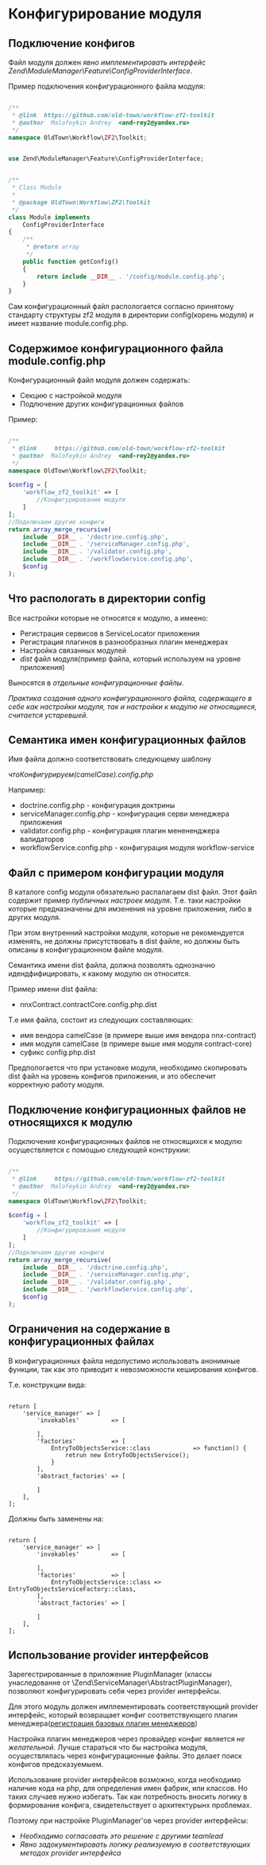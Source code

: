 # Конфигурирование модуля

## Подключение конфигов

Файл модуля должен *явно имплементировать интерфейс Zend\ModuleManager\Feature\ConfigProviderInterface*.

Пример подключения конфигурационного файла модуля:

```php

/**
 * @link  https://github.com/old-town/workflow-zf2-toolkit
 * @author  Malofeykin Andrey  <and-rey2@yandex.ru>
 */
namespace OldTown\Workflow\ZF2\Toolkit;


use Zend\ModuleManager\Feature\ConfigProviderInterface;


/**
 * Class Module
 *
 * @package OldTown\Workflow\ZF2\Toolkit
 */
class Module implements
    ConfigProviderInterface
{
    /**
     * @return array
     */
    public function getConfig()
    {
        return include __DIR__ . '/config/module.config.php';
    }
}

```

Сам конфигурационный файл распологается согласно принятому стандарту структуры 
zf2 модуля в директории config(корень модуля) и имеет название module.config.php.

## Содержимое конфигурационного файла module.config.php

Конфигурационный файл модуля должен содержать:

- Секцию с настройкой модуля
- Подлючение других конфигурационных файлов

Пример:

```php

/**
 * @link     https://github.com/old-town/workflow-zf2-toolkit
 * @author  Malofeykin Andrey  <and-rey2@yandex.ru>
 */
namespace OldTown\Workflow\ZF2\Toolkit;

$config = [
    'workflow_zf2_toolkit' => [
        //Конфигурирование модуля
    ]
];
//Подключаем другие конфиги
return array_merge_recursive(
    include __DIR__ . '/doctrine.config.php',
    include __DIR__ . '/serviceManager.config.php',
    include __DIR__ . '/validator.config.php',
    include __DIR__ . '/workflowService.config.php',
    $config
);
```

## Что распологать в директории config

Все настройки которые не относятся к модулю, а имеено:

- Регистрация сервисов в ServiceLocator приложения
- Регистрация плагинов в разнообразных плагин менеджерах
- Настройка связанных модулей
- *dist* файл модуля(пример файла, который используем на уровне приложения)

Выносятся в *отдельные конфигурационные файлы*.

*Практика создания одного конфигурационного файла, содержащего в себе как
настройки модуля, так и настройки к модулю не относящиеся, считается устаревшей.*

## Семантика имен конфигурационных файлов

Имя файла должно соответствовать следующему шаблону

*чтоКонфигурируем(camelCase).config.php*

Например:

- doctrine.config.php - конфигурация доктрины
- serviceManager.config.php - конфигурация серви менеджера приложения
- validator.config.php - конфигурация плагин менененджера валидаторов
- workflowService.config.php - конфигурация модуля workflow-service

## Файл с примером конфигурации модуля

В каталоге config модуля обязательно распалагаем dist файл. Этот файл
содержит пример *публичных настроек модуля*. Т.е. таки настройки которые
предназначены для имзенения на уровне приложения, либо в других модуля.

При этом внутренний настройки модуля, которые не рекомендуется изменять, не должны
присутствовать в dist файле, но должны быть описаны в конфигурационном файле модуля.

Семантика имени dist файла, должна позволять однозначно идендфифицировать, 
к какому модулю он относится.

Пример имени dist файла:

- nnxContract.contractCore.config.php.dist

Т.е имя файла, состоит из следующих составляющих:

- имя вендора camelCase (в примере выше имя вендора nnx-contract)
- имя модуля camelCase (в примере выше имя модуля contract-core)
- суфикс config.php.dist

Предпологается что при установке модуля, необходимо скопировать dist файл
на уровень конфигов приложения, и это обеспечит корректную работу модуля.



## Подключение конфигурационных файлов не относящихся к модулю

Подключение конфигурационных файлов не относящихся к модулю осуществляется
с помощью следующей конструкии:

```php

/**
 * @link     https://github.com/old-town/workflow-zf2-toolkit
 * @author  Malofeykin Andrey  <and-rey2@yandex.ru>
 */
namespace OldTown\Workflow\ZF2\Toolkit;

$config = [
    'workflow_zf2_toolkit' => [
        //Конфигурирование модуля
    ]
];
//Подключаем другие конфиги
return array_merge_recursive(
    include __DIR__ . '/doctrine.config.php',
    include __DIR__ . '/serviceManager.config.php',
    include __DIR__ . '/validator.config.php',
    include __DIR__ . '/workflowService.config.php',
    $config
);
```
## Ограничения на содержание в конфигурационных файлах

В конфигурационных файла недопустимо использовать анонимные функции,
так как это приводит к невозможности кеширования конфигов.

Т.е. конструкции вида:

```

return [
    'service_manager' => [
        'invokables'         => [

        ],
        'factories'          => [
            EntryToObjectsService::class            => function() {
                retrun new EntryToObjectsService();
            }
        ],
        'abstract_factories' => [

        ]
    ],
];

```

Должны быть заменены на:

```

return [
    'service_manager' => [
        'invokables'         => [

        ],
        'factories'          => [
            EntryToObjectsService::class => EntryToObjectsServiceFactory::class,
        ],
        'abstract_factories' => [

        ]
    ],
];

```

## Использование provider интерфейсов

Зарегестрированные в приложение PluginManager (классы унаследованне от \Zend\ServiceManager\AbstractPluginManager),
позволяют конфигурировать себя через provider интерфейсы.

Для этого модуль должен имплементировать соответствующий provider интерфейс,
который возвращает конфиг соответствующего плагин менеджера([регистрация базовых плагин менеджеров](https://github.com/zendframework/zend-mvc/blob/release-2.4.9/src/Service/ModuleManagerFactory.php))

Настройка плагин менеджеров через провайдер конфиг является *не желательной*.
Лучше стараться что бы настройка модуля, осуществлялась через конфигурационные файлы.
Это делает поиск конфигов предсказуемыем. 

Использование provider интерфейсов возможно, когда необходимо наличие 
кода на php, для определения имен фабрик, или классов. Но таких случаев нужно избегать.
Так как потребность вносить логику в формирование конфига, свидетельствует о архитектурынх проблемах.

Поэтому при настройке PluginManager'ов через provider интерфейсы:
- *Необходимо согласовать это решение с другими teamlead*
- *Явно задокументировать логику реализуемую в соответствующих методах provider интерфейса*
